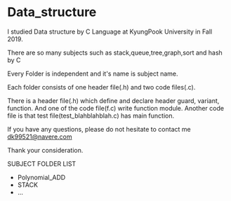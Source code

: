 # Data_structure
I studied Data structure by C Language at KyungPook University in Fall 2019.

There are so many subjects such as stack,queue,tree,graph,sort and hash by C

Every Folder is independent and it's name is subject name.

Each folder consists of one header file(.h) and two code files(.c).

There is a header file(.h) which define and declare header guard, variant, function.
And one of the code file(f.c) write function module.
Another code file is that test file(test_blahblahblah.c) has main function.



If you have any questions, please do not hesitate to contact me
  dk99521@navere.com

Thank your consideration.

SUBJECT FOLDER LIST


* Polynomial_ADD
* STACK
* ...
